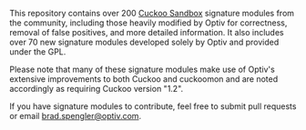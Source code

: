 This repository contains over 200 [Cuckoo Sandbox](http://www.cuckoosandbox.org) signature modules from the community, including
those heavily modified by Optiv for correctness, removal of false positives,
and more detailed information.  It also includes over 70 new signature modules
developed solely by Optiv and provided under the GPL.

Please note that many of these signature modules make use of Optiv's extensive
improvements to both Cuckoo and cuckoomon and are noted accordingly as requiring
Cuckoo version "1.2".

If you have signature modules to contribute, feel free to submit pull requests or
email brad.spengler@optiv.com.